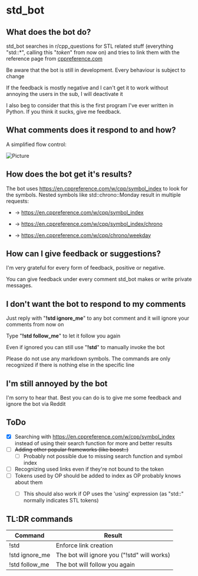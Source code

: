 # std_bot

## What does the bot do?
std_bot searches in r/cpp_questions for STL related stuff (everything "std::\*", calling this "*token*" from now on) and tries to link them with the reference page from [cppreference.com](https://en.cppreference.com/w/)

Be aware that the bot is still in development. Every behaviour is subject to change

If the feedback is mostly negative and I can't get it to work without annoying the users in the sub, I will deactivate it

I also beg to consider that this is the first program I've ever written in Python. If you think it sucks, give me feedback.

## What comments does it respond to and how?

A simplified flow control:

![Picture](https://github.com/Narase33/std_bot/blob/main/ControlFlow.bmp)

## How does the bot get it's results?

The bot uses https://en.cppreference.com/w/cpp/symbol_index to look for the symbols. Nested symbols like std::chrono::Monday result in multiple requests:

- -> https://en.cppreference.com/w/cpp/symbol_index

- -> https://en.cppreference.com/w/cpp/symbol_index/chrono

- -> https://en.cppreference.com/w/cpp/chrono/weekday

## How can I give feedback or suggestions?

I'm very grateful for every form of feedback, positive or negative.

You can give feedback under every comment std_bot makes or write private messages.

## I don't want the bot to respond to my comments

Just reply with "**!std ignore_me**" to any bot comment and it will ignore your comments from now on

Type "**!std follow_me**" to let it follow you again

Even if ignored you can still use "**!std**" to manually invoke the bot

Please do not use any markdown symbols. The commands are only recognized if there is nothing else in the specific line

## I'm still annoyed by the bot

I'm sorry to hear that. Best you can do is to give me some feedback and ignore the bot via Reddit

## ToDo

- [x] Searching with https://en.cppreference.com/w/cpp/symbol_index instead of using their search function for more and better results
- [ ] ~~Adding other popular frameworks (like boost::)~~
  - [ ] Probably not possible due to missing search function and symbol index
- [ ] Recognizing used links even if they're not bound to the token
- [ ] Tokens used by OP should be added to index as OP probably knows about them
  - [ ] This should also work if OP uses the 'using' expression (as "std::" normally indicates STL tokens)


## TL:DR commands

| Command        | Result                                      |
| -------------- | ------------------------------------------- |
| !std           | Enforce link creation                       |
| !std ignore_me | The bot will ignore you ("!std" will works) |
| !std follow_me | The bot will follow you again               |


